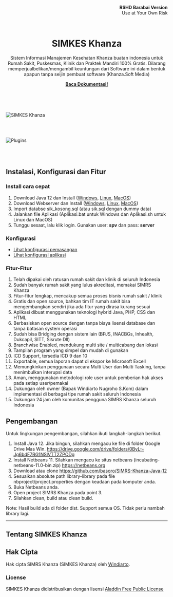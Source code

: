 <p align="right">
    <b>RSHD Barabai Version</b><br>
    Use at Your Own Risk
</p>
<br>
<p align="center">
    <h1 align="center">SIMKES Khanza</h1>
    <p align="center">Sistem Informasi Manajemen Kesehatan Khanza buatan indonesia untuk Rumah Sakit, Puskesmas, Klinik dan Praktek Mandiri 100% Gratis. Dilarang memperjualbelikan/mengambil keuntungan dari Software ini dalam bentuk apapun tanpa seijin pembuat software  (Khanza.Soft Media)</p>
    <p align="center"><strong><a href="https://basoro.id/SIMKES-Khanza/">Baca Dokumentasi!</a></strong></p>
    <br><br><br>
</p>

![SIMKES Khanza](https://raw.githubusercontent.com/basoro/SIMKES-Khanza/master/docs/images/simkes.gif)

<br><br>

![Plugins](https://raw.githubusercontent.com/basoro/SIMKES-Khanza/master/docs/images/plugins.jpg)

<br><br>

## Instalasi, Konfigurasi dan Fitur

### Install cara cepat

1. Download Java 12 dan Install ([Windows](https://repo.huaweicloud.com/java/jdk/12.0.1+12/jdk-12.0.1_windows-x64_bin.exe), [Linux](https://repo.huaweicloud.com/java/jdk/12.0.1+12/jdk-12.0.1_linux-x64_bin.tar.gz), [MacOS](https://repo.huaweicloud.com/java/jdk/12.0.1+12/jdk-12.0.1_osx-x64_bin.dmg))
2. Download Webserver dan Install ([Windows](https://bitnami.com/redirect/to/576576/bitnami-nginxstack-1.16.0-1-windows-x64-installer.exe), [Linux](https://bitnami.com/redirect/to/576566/bitnami-nginxstack-1.16.0-1-linux-x64-installer.run), [MacOS](https://bitnami.com/redirect/to/576570/bitnami-nginxstack-1.16.0-1-osx-x86_64-installer.dmg))
3. Import databse sik_kosong.sql (atau sik.sql dengan dummy data)
4. Jalankan file Aplikasi (Aplikasi.bat untuk Windows dan Aplikasi.sh untuk Linux dan MacOS)
5. Tunggu sesaat, lalu klik login. Gunakan user: <b>spv</b> dan pass: <b>server</b>

### Konfigurasi
- [Lihat konfigurasi pemasangan](https:/basoro.id/SIMKES-Khanza/)
- [Lihat konfigurasi aplikasi](https:/basoro.id/SIMKES-Khanza/)

### Fitur-Fitur

1. Telah dipakai oleh ratusan rumah sakit dan klinik di seluruh Indonesia
2. Sudah banyak rumah sakit yang lulus akreditasi, memakai SIMRS Khanza
3. Fitur-fitur lengkap, mencakup semua proses bisnis rumah sakit / klinik
4. Gratis dan open source, bahkan tim IT rumah sakit bisa mengembangkan sendiri jika ada fitur yang dirasa kurang sesuai
5. Aplikasi dibuat menggunakan teknologi hybrid Java, PHP, CSS dan HTML 
6. Berbasiskan open source dengan tanpa biaya lisensi database dan tanpa batasan system operasi
7. Sudah bisa Bridging dengan sistem lain (BPJS, INACBGs, Inhealth, Dukcapil, SITT, Sisrute Dll)
8. Branchwise Enabled, mendukung multi site / multicabang dan lokasi
9. Tampilan program yang simpel dan mudah di gunakan
10. ICD Support, tersedia ICD 9 dan 10
11. Exportable, semua laporan dapat di ekspor ke Microsoft Excell
12. Memungkinkan penggunaan secara Multi User dan Multi Tasking, tanpa menimbulkan interupsi data
13. Aman, menggunakan metodologi role user untuk pemberian hak akses pada setiap user/pemakai
14. Dukungan oleh owner (Bapak Windiarto Nugroho S.Kom) dalam implementasi di berbagai tipe rumah sakit seluruh Indonesia
15. Dukungan 24 jam oleh komunitas pengguna SIMRS Khanza seluruh Indonesia 

## Pengembangan

Untuk lingkungan pengembangan, silahkan ikuti langkah-langkah berikut.

1. Install Java 12. Jika bingun, silahkan mengacu ke file di folder Google Drive Mas Win.
   https://drive.google.com/drive/folders/0ByL--Jg6bdF7RG1NSlVTT2ZPODg
2. Install Netbeans 11. Silahkan mengacu ke situs netbeans (incubating-netbeans-11.0-bin.zip)
   https://netbeans.org
3. Download atau clone https://github.com/basoro/SIMRS-Khanza-Java-12
4. Sesuaikan absolute path library-library pada file nbproject/project.properties dengan keadaan pada komputer anda.
5. Buka Netbeans anda.
6. Open project SIMRS Khanza pada point 3.
7. Silahkan clean, build atau clean build.

Note:
Hasil build ada di folder dist. Support semua OS. Tidak perlu nambah library lagi.

---

## Tentang SIMKES Khanza

## Hak Cipta

Hak cipta SIMRS Khanza (SIMKES Khanza) oleh [Windiarto](https://raw.githubusercontent.com/basoro/SIMKES-Khanza/master/docs/images/haki-simrs-khanza.jpg).

### License

SIMKES Khanza didistribusikan dengan lisensi [Aladdin Free Public License](https://en.wikipedia.org/wiki/Aladdin_Free_Public_License)
